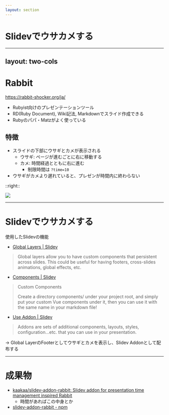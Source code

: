 ```yaml
---
layout: section
---
```


# Slidevでウサカメする

---
layout: two-cols
---

# Rabbit

https://rabbit-shocker.org/ja/
* Rubyist向けのプレゼンテーションツール
* RD(Ruby Document), Wiki記法, Markdownでスライド作成できる
* Rubyのパパ・Matzがよく使っている

## 特徴
* スライドの下部に<span class="text-pink-500">ウサギ</span>と<span class="text-green-500">カメ</span>が表示される
  * <span class="text-pink-500">ウサギ</span>: ページが進むごとに右に移動する
  * <span class="text-green-500">カメ</span>: 時間経過とともに右に進む
    * 制限時間は `?time=10`
* <span class="text-pink-500">ウサギ</span>が<span class="text-green-500">カメ</span>より遅れていると、プレゼンが時間内に終わらない

::right::

![](/20230601_slidev/rabbit_matz.png)

---

# Slidevでウサカメする
使用したSlidevの機能

* [Global Layers \| Slidev](https://sli.dev/custom/global-layers.html)
> Global layers allow you to have custom components that persistent across slides. This could be useful for having footers, cross-slides animations, global effects, etc.

* [Components \| Slidev](https://sli.dev/builtin/components.html#custom-components)
> Custom Components
>
> Create a directory components/ under your project root, and simply put your custom Vue components under it, then you can use it with the same name in your markdown file!

* [Use Addon \| Slidev](https://sli.dev/addons/use.html)
> Addons are sets of additional components, layouts, styles, configuration...etc. that you can use in your presentation.

→ Global LayerのFooterとしてウサギとカメを表示し、Slidev Addonとして配布する

---

# 成果物

* [kaakaa/slidev\-addon\-rabbit: Slidev addon for presentation time management inspired Rabbit](https://github.com/kaakaa/slidev-addon-rabbit)
  * 時間があればこの中身とか
*  [slidev\-addon\-rabbit \- npm](https://www.npmjs.com/package/slidev-addon-rabbit)
